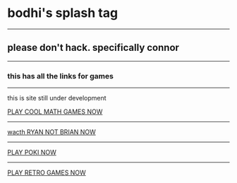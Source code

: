 <html lang="en">

<html>

<head>
	<title> <p>Bodhi's website</p></title>
</head>
<body><h1>bodhi's splash tag</h1>
<hr />
<h2>please don't hack. specifically connor</h2>
<hr>
<h3>this has all the links for games </h3>
<hr
<p>this is  site still under development </p>

<a href="https:/.https://www.coolmathgames.com/0-copter-royale/">PLAY COOL MATH GAMES NOW</a>
  <hr>
<a href="https:/:www.youtube.com/c/RyanNotBrian/"> wacth RYAN NOT BRIAN NOW  </a>
  <hr>
<a href="https:/"poki.com/en/g/crossy-road?world=/">PLAY POKI NOW  </a>
  <hr>
 <a href="https:/:www.playretrogames.com/">PLAY RETRO GAMES NOW </a> 

<p></p>
 
<html lang="en">

<html>

<head>






